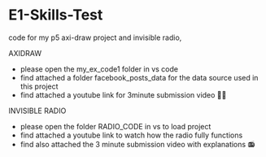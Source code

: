 # E1-Skills-Test
code for my p5 axi-draw project and invisible radio, 

AXIDRAW
- please open the my_ex_code1 folder in vs code
- find attached a folder facebook_posts_data for the data source used in this project
- find attached a youtube link for 3minute submission video
👩‍💻 

 INVISIBLE RADIO
- please open the folder RADIO_CODE in vs to load project
- find attached a youtube link to watch how the radio fully functions
- find also attached the 3 minute submission video with explanations
  📻 
